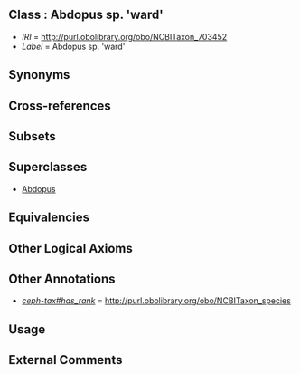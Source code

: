 
## Class : Abdopus sp. 'ward'

 * *IRI* = http://purl.obolibrary.org/obo/NCBITaxon_703452
 * *Label* = Abdopus sp. 'ward'

## Synonyms


## Cross-references


## Subsets


## Superclasses

 * [Abdopus](../../NCBITaxon/29/NCBITaxon_515829.md)

## Equivalencies


## Other Logical Axioms


## Other Annotations

 * *[ceph-tax#has_rank](../../ceph-tax#has/nk/ceph-tax#has_rank.md)* = http://purl.obolibrary.org/obo/NCBITaxon_species

## Usage


## External Comments


